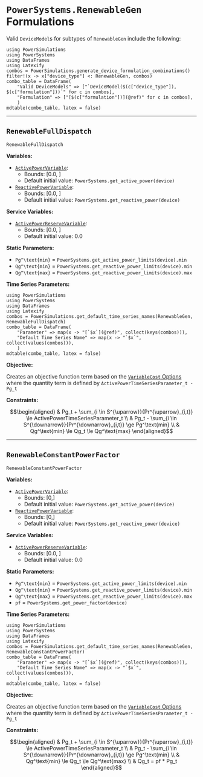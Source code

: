 # `PowerSystems.RenewableGen` Formulations

Valid `DeviceModel`s for subtypes of `RenewableGen` include the following:

```@eval
using PowerSimulations
using PowerSystems
using DataFrames
using Latexify
combos = PowerSimulations.generate_device_formulation_combinations()
filter!(x -> x["device_type"] <: RenewableGen, combos)
combo_table = DataFrame(
    "Valid DeviceModels" => ["`DeviceModel($(c["device_type"]), $(c["formulation"]))`" for c in combos],
    "Formulation" => ["[$(c["formulation"])](@ref)" for c in combos],
    )
mdtable(combo_table, latex = false)
```

---

## `RenewableFullDispatch`

```@docs
RenewableFullDispatch
```

**Variables:**

- [`ActivePowerVariable`](@ref):
  - Bounds: [0.0, ]
  - Default initial value: `PowerSystems.get_active_power(device)`
- [`ReactivePowerVariable`](@ref): 
  - Bounds: [0.0, ]
  - Default initial value: `PowerSystems.get_reactive_power(device)`

**Service Variables:**

- [`ActivePowerReserveVariable`](@ref):
  - Bounds: [0.0, ]
  - Default initial value: 0.0

**Static Parameters:**

- ``Pg^\text{min}`` = `PowerSystems.get_active_power_limits(device).min`
- ``Qg^\text{min}`` = `PowerSystems.get_reactive_power_limits(device).min`
- ``Qg^\text{max}`` = `PowerSystems.get_reactive_power_limits(device).max`

**Time Series Parameters:**

```@eval
using PowerSimulations
using PowerSystems
using DataFrames
using Latexify
combos = PowerSimulations.get_default_time_series_names(RenewableGen, RenewableFullDispatch)
combo_table = DataFrame(
    "Parameter" => map(x -> "[`$x`](@ref)", collect(keys(combos))),
    "Default Time Series Name" => map(x -> "`$x`", collect(values(combos))),
    )
mdtable(combo_table, latex = false)
```

**Objective:**

Creates an objective function term based on the [`VariableCost` Options](@ref) where the quantity term is defined by ``ActivePowerTimeSeriesParameter_t - Pg_t``

**Constraints:**

```math
\begin{aligned}
&  Pg_t + \sum_{i \in S^{\uparrow}}{Pr^{\uparrow}_{i,t}} \le ActivePowerTimeSeriesParameter_t \\
&  Pg_t - \sum_{i \in S^{\downarrow}}{Pr^{\downarrow}_{i,t}} \ge Pg^\text{min} \\
&  Qg^\text{min} \le Qg_t \le Qg^\text{max}
\end{aligned}
```

---

## `RenewableConstantPowerFactor`

```@docs
RenewableConstantPowerFactor
```

**Variables:**

- [`ActivePowerVariable`](@ref):
  - Bounds: [0,]
  - Default initial value: `PowerSystems.get_active_power(device)`
- [`ReactivePowerVariable`](@ref): 
  - Bounds: [0,]
  - Default initial value: `PowerSystems.get_reactive_power(device)`

**Service Variables:**

- [`ActivePowerReserveVariable`](@ref):
  - Bounds: [0.0, ]
  - Default initial value: 0.0

**Static Parameters:**

- ``Pg^\text{min}`` = `PowerSystems.get_active_power_limits(device).min`
- ``Qg^\text{min}`` = `PowerSystems.get_reactive_power_limits(device).min`
- ``Qg^\text{max}`` = `PowerSystems.get_reactive_power_limits(device).max`
- ``pf`` = `PowerSystems.get_power_factor(device)`

**Time Series Parameters:**

```@eval
using PowerSimulations
using PowerSystems
using DataFrames
using Latexify
combos = PowerSimulations.get_default_time_series_names(RenewableGen, RenewableConstantPowerFactor)
combo_table = DataFrame(
    "Parameter" => map(x -> "[`$x`](@ref)", collect(keys(combos))),
    "Default Time Series Name" => map(x -> "`$x`", collect(values(combos))),
    )
mdtable(combo_table, latex = false)
```

**Objective:**

Creates an objective function term based on the [`VariableCost` Options](@ref) where the quantity term is defined by ``ActivePowerTimeSeriesParameter_t - Pg_t``

**Constraints:**

```math
\begin{aligned}
&  Pg_t + \sum_{i \in S^{\uparrow}}{Pr^{\uparrow}_{i,t}} \le ActivePowerTimeSeriesParameter_t \\
&  Pg_t - \sum_{i \in S^{\downarrow}}{Pr^{\downarrow}_{i,t}} \ge Pg^\text{min} \\
&  Qg^\text{min} \le Qg_t \le Qg^\text{max} \\
&  Qg_t = pf * Pg_t
\end{aligned}
```